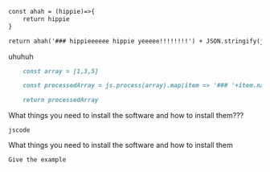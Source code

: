 ```mmd
const ahah = (hippie)=>{
    return hippie
}

return ahah('### hippieeeeee hippie yeeeee!!!!!!!!') + JSON.stringify(js)
```

uhuhuh

```mmd
    const array = [1,3,5]

    const processedArray = js.process(array).map(item => '### '+item.name).join('\n')

    return processedArray
```

What things you need to install the software and how to install them???

```
jscode
```

What things you need to install the software and how to install them

```
Give the example
```
